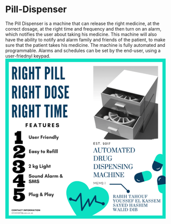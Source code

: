# Pill-Dispenser


The Pill Dispenser is a machine that can release the right medicine, at the correct dosage, at the right time and frequency and then turn on an alarm, which notifies the user about taking his medicine. This machine will also have the ability to notify and alarm family and friends of the patient, to make sure that the patient takes his medicine. The machine is fully automated and programmable. Alarms and schedules can be set by the end-user, using a user-friednyl keypad. 
![alt text](https://github.com/waliddib095/Automatic-Drug-Dispenser/blob/main/Images/download.png)
